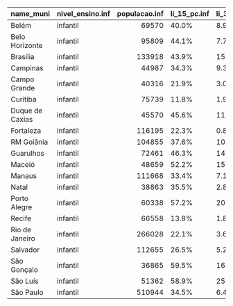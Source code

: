 |name_muni       |nivel_ensino.inf | populacao.inf|li_15_pc.inf |li_30_pc.inf |nivel_ensino.fund | populacao.fund|li_15_pc.fund |li_30_pc.fund |nivel_ensino | populacao|li_0_pc |li_1_pc |li_3_pc |
|:---------------|:----------------|-------------:|:------------|:------------|:-----------------|--------------:|:-------------|:-------------|:------------|---------:|:-------|:-------|:-------|
|Belém           |infantil         |         69570|40.0%        |8.9%         |fundamental       |         115977|39.6%         |8.5%          |NA           |        NA|NA      |NA      |NA      |
|Belo Horizonte  |infantil         |         95809|44.1%        |7.7%         |fundamental       |         174250|43.6%         |7.7%          |medio        |     82439|2.5%    |11.9%   |47.0%   |
|Brasília        |infantil         |        133918|43.9%        |15.1%        |fundamental       |         222468|44.0%         |15.5%         |NA           |        NA|NA      |NA      |NA      |
|Campinas        |infantil         |         44987|34.3%        |9.3%         |fundamental       |          79870|33.9%         |9.3%          |medio        |     37595|8.0%    |24.0%   |53.6%   |
|Campo Grande    |infantil         |         40316|21.9%        |3.0%         |fundamental       |          63559|21.6%         |3.1%          |NA           |        NA|NA      |NA      |NA      |
|Curitiba        |infantil         |         75739|11.8%        |1.9%         |fundamental       |         132231|11.7%         |1.9%          |medio        |     63175|4.6%    |14.0%   |46.5%   |
|Duque de Caxias |infantil         |         45570|45.6%        |11.6%        |fundamental       |          82144|44.2%         |11.1%         |NA           |        NA|NA      |NA      |NA      |
|Fortaleza       |infantil         |        116195|22.3%        |0.8%         |fundamental       |         200104|22.5%         |0.9%          |medio        |    100192|1.7%    |5.6%    |16.2%   |
|RM Goiânia      |infantil         |        104855|37.6%        |10.1%        |fundamental       |         175799|37.0%         |10.0%         |medio        |     79186|22.7%   |42.3%   |74.3%   |
|Guarulhos       |infantil         |         72461|46.3%        |14.3%        |fundamental       |         127594|45.5%         |13.6%         |NA           |        NA|NA      |NA      |NA      |
|Maceió          |infantil         |         48659|52.2%        |15.7%        |fundamental       |          83289|52.3%         |15.8%         |NA           |        NA|NA      |NA      |NA      |
|Manaus          |infantil         |        111668|33.4%        |7.1%         |fundamental       |         176519|33.3%         |6.9%          |NA           |        NA|NA      |NA      |NA      |
|Natal           |infantil         |         38863|35.5%        |2.8%         |fundamental       |          65618|34.9%         |2.5%          |NA           |        NA|NA      |NA      |NA      |
|Porto Alegre    |infantil         |         60338|57.2%        |20.8%        |fundamental       |         109384|56.8%         |20.3%         |medio        |     49811|9.1%    |18.4%   |43.5%   |
|Recife          |infantil         |         66558|13.8%        |1.8%         |fundamental       |         118827|13.8%         |1.9%          |medio        |     55929|5.3%    |12.2%   |41.0%   |
|Rio de Janeiro  |infantil         |        266028|22.1%        |3.6%         |fundamental       |         471777|21.9%         |3.6%          |medio        |    214797|12.5%   |31.4%   |62.5%   |
|Salvador        |infantil         |        112655|26.5%        |5.2%         |fundamental       |         199381|26.2%         |5.1%          |NA           |        NA|NA      |NA      |NA      |
|São Gonçalo     |infantil         |         36865|59.5%        |16.8%        |fundamental       |          69179|59.6%         |16.5%         |NA           |        NA|NA      |NA      |NA      |
|São Luís        |infantil         |         51362|58.9%        |25.2%        |fundamental       |          84395|58.2%         |24.2%         |NA           |        NA|NA      |NA      |NA      |
|São Paulo       |infantil         |        510944|34.5%        |6.4%         |fundamental       |         899122|34.6%         |6.5%          |medio        |    398528|2.7%    |6.3%    |15.6%   |
